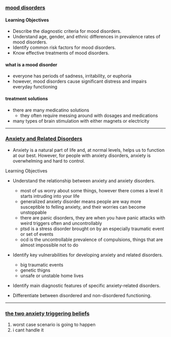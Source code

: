 ### [mood disorders](http://nobaproject.com/modules/mood-disorders)
#### Learning Objectives
- Describe the diagnostic criteria for mood disorders.
- Understand age, gender, and ethnic differences in prevalence rates of mood disorders.
- Identify common risk factors for mood disorders.
- Know effective treatments of mood disorders.

#### what is a mood disorder 
- everyone has periods of sadness, irritability, or euphoria
- however, mood disorders cause significant distress and impairs everyday functioning

#### treatment solutions 
- there are many medicatino solutions
  - they often require messing around with dosages and medications
- many types of brain stimulation with either magnets or electricity

---

### [Anxiety and Related Disorders](http://nobaproject.com/modules/anxiety-and-related-disorders)
- Anxiety is a natural part of life and, at normal levels, helps us to function at our best. However, for people with anxiety disorders, anxiety is overwhelming and hard to control. 

Learning Objectives

- Understand the relationship between anxiety and anxiety disorders.
  - most of us worry about some things, however there comes a level it starts intruding into your life 
  - generalized anxiety disorder means people are way more susceptible to felling anxiety, and their worries can become unstoppable
  - there are panic disorders, they are when you have panic attacks with weird triggers often and uncontrollably
  - ptsd is a stress disorder brought on by an especially traumatic event or set of events
  - ocd is the uncontrollable prevalence of compulsions, things that are almost impossible not to do 


- Identify key vulnerabilities for developing anxiety and related disorders.
  - big traumatic events 
  - genetic thigns
  - unsafe or unstable home lives

- Identify main diagnostic features of specific anxiety-related disorders.


- Differentiate between disordered and non-disordered functioning.

---

### [the two anxiety triggering beliefs](https://www.quickanddirtytips.com/health-fitness/mental-health/the-two-big-beliefs-linked-to-anxiety?page=1)
1. worst case scenario is going to happen
2. i cant handle it
